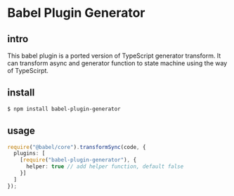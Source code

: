 # Babel Plugin Generator

## intro

This babel plugin is a ported version of TypeScript generator transform. 
It can transform async and generator function to state machine using the way of TypeScirpt.

## install

```bash
$ npm install babel-plugin-generator
```

## usage

```ts
require("@babel/core").transformSync(code, {
  plugins: [
    [require("babel-plugin-generator"), {
      helper: true // add helper function, default false
    }]
  ]
});
```